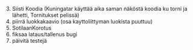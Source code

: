 3. Siisti Koodia (Kuningatar käyttää aika saman näköstä koodia ku torni ja lähetti, Tornitukset pelissä)
2. piirrä luokkakaavio (osa kayttoliittyman luokista puuttuu)
3. SotilaanKorotus
4. fiksaa lataus/tallenus bugi
8. päivitä testejä

